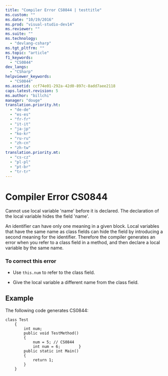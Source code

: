 ```yaml
---
title: "Compiler Error CS0844 | testtitle"
ms.custom: ""
ms.date: "10/19/2016"
ms.prod: "visual-studio-dev14"
ms.reviewer: ""
ms.suite: ""
ms.technology: 
  - "devlang-csharp"
ms.tgt_pltfrm: ""
ms.topic: "article"
f1_keywords: 
  - "CS0844"
dev_langs: 
  - "CSharp"
helpviewer_keywords: 
  - "CS0844"
ms.assetid: ccf74e01-292a-42d0-897c-8add7aee2118
caps.latest.revision: 5
ms.author: "billchi"
manager: "douge"
translation.priority.ht: 
  - "de-de"
  - "es-es"
  - "fr-fr"
  - "it-it"
  - "ja-jp"
  - "ko-kr"
  - "ru-ru"
  - "zh-cn"
  - "zh-tw"
translation.priority.mt: 
  - "cs-cz"
  - "pl-pl"
  - "pt-br"
  - "tr-tr"
---
```

# Compiler Error CS0844
Cannot use local variable 'name' before it is declared. The declaration of the local variable hides the field 'name'.  
  
 An identifier can have only one meaning in a given block. Local variables that have the same name as class fields can hide the field by introducing a second meaning for the identifier. Therefore the compiler generates an error when you refer to a class field in a method, and then declare a local variable by the same name.  
  
### To correct this error  
  
-   Use `this.num` to refer to the class field.  
  
-   Give the local variable a different name from the class field.  
  
## Example  
 The following code generates CS0844:  
  
```  
class Test  
    {  
        int num;  
        public void TestMethod()  
        {  
            num = 5; // CS0844  
            int num = 6;        }  
        public static int Main()  
        {  
            return 1;  
        }  
    }  
```